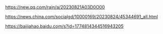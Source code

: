https://new.qq.com/rain/a/20230821A03D0O00

https://news.china.com/socialgd/10000169/20230824/45344691_all.html

https://baijiahao.baidu.com/s?id=1774814344516943205
